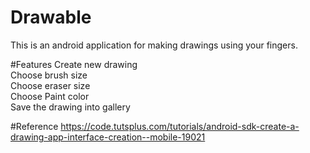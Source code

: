 # Drawable
This is an android application for making drawings using your fingers.

#Features
Create new drawing<br />
Choose brush size<br>
Choose eraser size<br />
Choose Paint color<br />
Save the drawing into gallery<br />

#Reference
https://code.tutsplus.com/tutorials/android-sdk-create-a-drawing-app-interface-creation--mobile-19021
